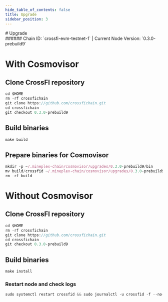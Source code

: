 ```yaml
---
hide_table_of_contents: false
title: Upgrade
sidebar_position: 3
---
```


<div class="h1-with-icon icon-crossfi">
# Upgrade
</div>
###### Chain ID: `crossfi-evm-testnet-1` | Current Node Version: `0.3.0-prebuild9`

# With Cosmovisor
## Clone CrossFI repository
```js
cd $HOME
rm -rf crossfichain
git clone https://github.com/crossfichain.git
cd crossfichain
git checkout 0.3.0-prebuild9
 ```

## Build binaries
```js
make build
 ```

## Prepare binaries for Cosmovisor
```js
mkdir -p ~/.mineplex-chain/cosmovisor/upgrades/0.3.0-prebuild9/bin
mv build/crossfid ~/.mineplex-chain/cosmovisor/upgrades/0.3.0-prebuild9/bin/
rm -rf build
```

# Without Cosmovisor
## Clone CrossFI repository
```js
cd $HOME
rm -rf crossfichain
git clone https://github.com/crossfichain.git
cd crossfichain
git checkout 0.3.0-prebuild9
 ```

## Build binaries
```js
make install
 ```

### Restart node and check logs
```js
sudo systemctl restart crossfid && sudo journalctl -u crossfid -f --no-hostname -o cat
```